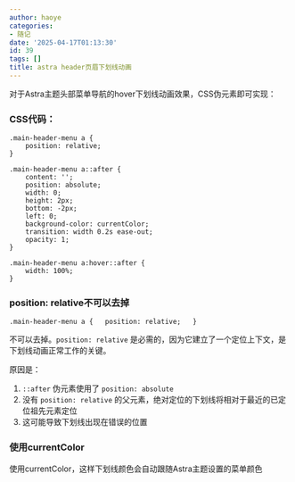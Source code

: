 ```yaml
---
author: haoye
categories:
- 随记
date: '2025-04-17T01:13:30'
id: 39
tags: []
title: astra header页眉下划线动画
---
```


对于Astra主题头部菜单导航的hover下划线动画效果，CSS伪元素即可实现：

### CSS代码：

    
    
    .main-header-menu a {
        position: relative;
    }
    
    .main-header-menu a::after {
        content: '';
        position: absolute;
        width: 0;
        height: 2px;
        bottom: -2px;
        left: 0;
        background-color: currentColor;
        transition: width 0.2s ease-out;
        opacity: 1;
    }
    
    .main-header-menu a:hover::after {
        width: 100%;
    }
    

### position: relative不可以去掉

`.main-header-menu a {  
position: relative;  
}`

不可以去掉。`position: relative` 是必需的，因为它建立了一个定位上下文，是下划线动画正常工作的关键。

原因是：

  1. `::after` 伪元素使用了 `position: absolute`
  2. 没有 `position: relative` 的父元素，绝对定位的下划线将相对于最近的已定位祖先元素定位
  3. 这可能导致下划线出现在错误的位置

### 使用currentColor

使用currentColor，这样下划线颜色会自动跟随Astra主题设置的菜单颜色

